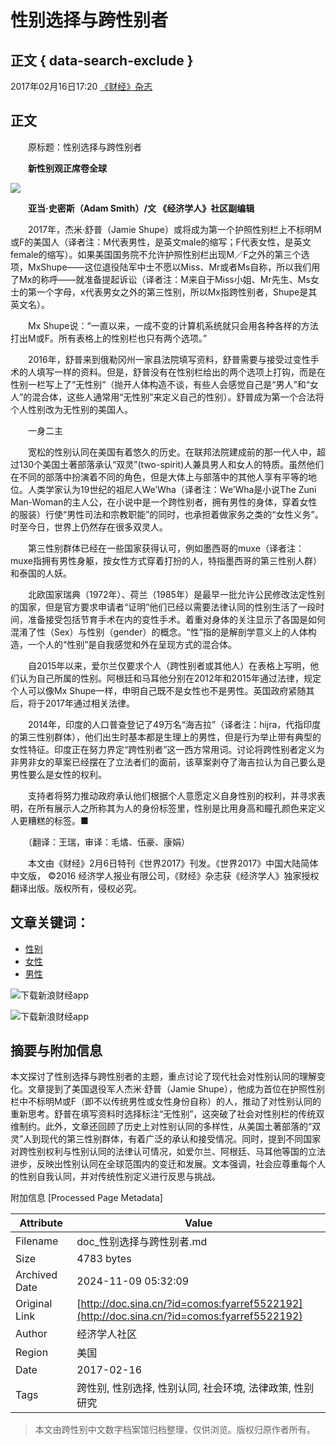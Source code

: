 # 性别选择与跨性别者

## 正文 { data-search-exclude }


2017年02月16日17:20 [《财经》杂志](http://www.caijingmobile.com/yuanchuang/2017/02/16/324003.html)

## 正文

　　原标题：性别选择与跨性别者

　　**新性别观正席卷全球**

![](http://n.sinaimg.cn/translate/20170216/Y2PK-fyarzzv2765874.jpg)

　　**亚当·史密斯（Adam Smith）/文 《经济学人》社区副编辑**

　　2017年，杰米·舒普（Jamie Shupe）或将成为第一个护照性别栏上不标明M或F的美国人（译者注：M代表男性，是英文male的缩写；F代表女性，是英文female的缩写）。如果美国国务院不允许护照性别栏出现M／F之外的第三个选项，MxShupe——这位退役陆军中士不愿以Miss、Mr或者Ms自称，所以我们用了Mx的称呼——就准备提起诉讼（译者注：M来自于Miss小姐、Mr先生、Ms女士的第一个字母，x代表男女之外的第三性别，所以Mx指跨性别者，Shupe是其英文名）。

　　Mx Shupe说：“一直以来，一成不变的计算机系统就只会用各种各样的方法打出M或F。所有表格上的性别栏也只有两个选项。”

　　2016年，舒普来到俄勒冈州一家县法院填写资料，舒普需要与接受过变性手术的人填写一样的资料。但是，舒普没有在性别栏给出的两个选项上打钩，而是在性别一栏写上了“无性别”（抛开人体构造不谈，有些人会感觉自己是“男人”和“女人”的混合体，这些人通常用“无性别”来定义自己的性别）。舒普成为第一个合法将个人性别改为无性别的美国人。

　　一身二主

　　宽松的性别认同在美国有着悠久的历史。在联邦法院建成前的那一代人中，超过130个美国土著部落承认“双灵”(two-spirit)人兼具男人和女人的特质。虽然他们在不同的部落中扮演着不同的角色，但是大体上与部落中的其他人享有平等的地位。人类学家认为19世纪的祖尼人We’Wha（译者注：We’Wha是小说The Zuni Man-Woman的主人公，在小说中是一个跨性别者，拥有男性的身体，穿着女性的服装）行使“男性司法和宗教职能”的同时，也承担着做家务之类的“女性义务”。时至今日，世界上仍然存在很多双灵人。

　　第三性别群体已经在一些国家获得认可，例如墨西哥的muxe（译者注：muxe指拥有男性身躯，按女性方式穿着打扮的人，特指墨西哥的第三性别人群）和泰国的人妖。

　　北欧国家瑞典（1972年）、荷兰（1985年）是最早一批允许公民修改法定性别的国家，但是官方要求申请者“证明”他们已经以需要法律认同的性别生活了一段时间，准备接受包括节育手术在内的变性手术。着重对身体的关注显示了各国是如何混淆了性（Sex）与性别（gender）的概念。“性”指的是解剖学意义上的人体构造，一个人的“性别”是自我感觉和外在呈现方式的混合体。

　　自2015年以来，爱尔兰仅要求个人（跨性别者或其他人）在表格上写明，他们认为自己所属的性别。阿根廷和马耳他分别在2012年和2015年通过法律，规定个人可以像Mx Shupe一样，申明自己既不是女性也不是男性。英国政府紧随其后，将于2017年通过相关法律。

　　2014年，印度的人口普查登记了49万名“海吉拉”（译者注：hijra，代指印度的第三性别群体），他们出生时基本都是生理上的男性，但是行为举止带有典型的女性特征。印度正在努力界定“跨性别者”这一西方常用词。讨论将跨性别者定义为非男非女的草案已经摆在了立法者们的面前，该草案剥夺了海吉拉认为自己要么是男性要么是女性的权利。

　　支持者将努力推动政府承认他们根据个人意愿定义自身性别的权利，并寻求表明，在所有展示人之所称其为人的身份标签里，性别是比用身高和瞳孔颜色来定义人更糟糕的标签。■

　　（翻译：王瑞，审译：毛燏、伍豪、康娟）

　　本文由《财经》2月6日特刊《世界2017》刊发。《世界2017》中国大陆简体中文版， ©2016 经济学人报业有限公司，《财经》杂志获《经济学人》独家授权翻译出版。版权所有，侵权必究。

## 文章关键词：

- [性别](http://tags.finance.sina.com.cn/性别) 
- [女性](http://tags.finance.sina.com.cn/女性) 
- [男性](http://tags.finance.sina.com.cn/男性) 

![下载新浪财经app](http://n.sinaimg.cn/finance/article/tg_app_2017/front.jpg)

![下载新浪财经app](http://n.sinaimg.cn/finance/article/tg_app_2017/back.jpg)

## 摘要与附加信息

<!-- tcd_abstract -->
本文探讨了性别选择与跨性别者的主题，重点讨论了现代社会对性别认同的理解变化。文章提到了美国退役军人杰米·舒普（Jamie Shupe），他成为首位在护照性别栏中不标明M或F（即不以传统男性或女性身份自称）的人，推动了对性别认同的重新思考。舒普在填写资料时选择标注“无性别”，这突破了社会对性别栏的传统双维制约。此外，文章还回顾了历史上对性别认同的多样性，从美国土著部落的“双灵”人到现代的第三性别群体，有着广泛的承认和接受情况。同时，提到不同国家对跨性别权利与性别认同的法律认可情况，如爱尔兰、阿根廷、马耳他等国的立法进步，反映出性别认同在全球范围内的变迁和发展。文本强调，社会应尊重每个人的性别自我认同，并对传统性别定义进行反思与挑战。
<!-- tcd_abstract_end -->

附加信息 [Processed Page Metadata]

| Attribute       | Value                                  |
|-----------------|----------------------------------------|
| Filename        | doc_性别选择与跨性别者.md                             |
| Size            | 4783 bytes                           |
| Archived Date   | 2024-11-09 05:32:09                             |
| Original Link   | [http://doc.sina.cn/?id=comos:fyarref5522192](http://doc.sina.cn/?id=comos:fyarref5522192)                       |
| Author          | 经济学人社区                               |
| Region          | 美国                               |
| Date            | 2017-02-16                                 |
| Tags            | 跨性别, 性别选择, 性别认同, 社会环境, 法律政策, 性别研究                                 |
>
> 本文由跨性别中文数字档案馆归档整理，仅供浏览。版权归原作者所有。
>